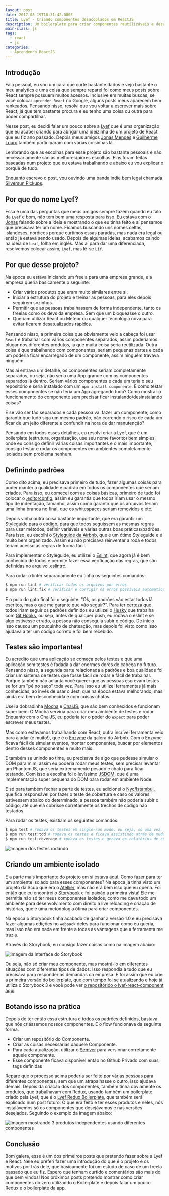 ```yaml
---
layout: post
date: 2017-08-19T18:31:42.000Z
title: Lyef - Criando componentes desacoplados em ReactJS
description: Um boilerplate para criar componentes reutilizáveis e desacoplados em ReactJS
main-class: js
tags:
  - react
  - js
categories:
  - Aprendendo ReactJS
---
```


## Introdução

Fala pessoal, eu sou um cara que curte bastante dados e vejo bastante o meu analytics e uma coisa que sempre reparei foi como meus posts sobre React sempre possuem muitos acessos. Inclusive em muitas buscas, se você colocar `aprender React` no Google, alguns posts meus aparecem bem rankeados. Pensando nisso, resolvi que vou voltar a escrever mais sobre React, já que tem bastante procura e eu tenho uma coisa ou outra para poder compartilhar.

Nesse post, eu decidi falar um pouco sobre a [Lyef](https://github.com/lyef/) que é uma organização que eu acabei criando para abrigar uma ideizinha de um projeto de React que eu fiz ano passado. Depois meus amigos [Jonas Mendes](http://github.com/nipher) e [Guilherme Louro](https://github.com/guilouro) também participaram com várias coisinhas lá.

Lembrando que as escolhas para esse projeto são bastante pessoais e não necessariamente são as melhores/piores escolhas. Elas foram feitas baseadas num projeto que eu estava trabalhando e abaixo eu vou explicar o porquê de tudo.

Enquanto escrevo o post, vou ouvindo uma banda indie bem legal chamada [Silversun Pickups](https://open.spotify.com/artist/6qyi8X6MdP1lu6B1K6yh3h).

## Por que do nome Lyef?

Essa é uma das perguntas que meus amigos sempre fazem quando eu falo da `Lyef` e bom, não tem bem uma resposta para isso. Eu estava com o [Jonas](http://github.com/nipher) falando sobre a ideia e mostrando o que eu tinha feito e aí pensamos que precisava ter um nome. Ficamos buscando uns nomes celtas, islandeses, nórdicos porque curtimos essas paradas, mas nada era legal ou então já estava sendo usado. Depois de algumas ideias, acabamos caindo na ideia de `Leaf`, folha em inglês. Mas aí para dar uma diferenciada, resolvemos colocar assim, `Lyef`, mas lê-se `Líf`.

## Por que desse projeto?

Na época eu estava iniciando um freela para uma empresa grande, e a empresa queria basicamente o seguinte:

- Criar vários produtos que eram muito similares entre si.
- Iniciar a estrutura do projeto e treinar as pessoas, para eles depois seguirem sozinhos.
- Permitir que as pessoas trabalhassem de forma independente, tanto os freelas como os devs da empresa. Sem que um bloqueasse o outro.
- Queriam utilizar React ou Meteor ou qualquer tecnologia nova para evitar ficarem desatualizados rápidos.

Pensando nisso, a primeira coisa que obviamente veio a cabeça foi usar `React` e trabalhar com vários componentes separados, assim poderíamos plugar nos diferentes produtos, já que muita coisa seria reutilizada. Outra coisa é que trabalhando com componentes, seriam pequenas partes e cada um poderia ficar encarregado de um componente, assim ninguém travava ninguém.

Mas aí entrava um detalhe, os componentes seriam completamente separados, ou seja, não seria uma App grande com os componentes separados lá dentro. Seriam vários componentes e cada um teria o seu repositório e seria instalado com um `npm install componente`. E como testar esses componentes se não teria um App agregando tudo? Como mostrar o funcionamento do componente sem precisar ficar instalando/desinstalando coisas?

E se vão ser tão separados e cada pessoa vai fazer um componente, como garantir que tudo siga um mesmo padrão, não correndo o risco de cada um ficar de um jeito diferente e confundir na hora de dar manutenção?

Pensando em todos esses detalhes, eu resolvi criar a Lyef, que é um boilerplate (estrutura, organização, use seu nome favorito) bem simples, onde eu consigo definir várias coisas importantes e o mais importante, consigo testar e rodar os componentes em ambientes completamente isolados sem problema nenhum.

## Definindo padrões

Como dito acima, eu precisava primeiro de tudo, fazer algumas coisas para poder manter a qualidade e padrão em todos os componentes que seriam criados. Para isso, eu comecei com as coisas básicas, primeiro de tudo foi colocar o [.editorconfig](https://github.com/lyef/lyef-react-component/blob/master/.editorconfig), assim eu garantia que todos iriam usar o mesmo tipo de indentação, tamanho, assim como garantir que os arquivos teriam uma linha branca no final, que os whitespaces seriam removidos e etc.

Depois vinha outra coisa bastante importante, que era garantir um Styleguide para o código, para que todos seguissem as mesmas regras para usar métodos, definir variáveis e várias outras boas práticas/padrões. Para isso, eu escolhi o [Styleguide da Airbnb](https://github.com/airbnb/javascript/tree/master/react), que é um ótimo Styleguide e é muito bem organizado. Assim eu não precisava reinventar a roda e todos teriam acesso as regras de forma fácil.

Para implementar o Styleguide, eu utilizei o [Eslint](https://eslint.org/), que agora já é bem conhecido de todos e permite fazer essa verificação das regras, que são definidas no arquivo [.eslintrc](https://github.com/lyef/lyef-react-component/blob/master/.eslintrc).

Para rodar o linter separadamente eu tinha os seguintes comandos:

```bash
$ npm run lint # verificar todos os arquivos por erros
$ npm run lint:fix # verificar e corrigir os erros possíveis automaticamente
```

E o pulo do gato final foi o seguinte: "Ok, os padrões vão estar todos lá escritos, mas o que me garante que vão seguir?". Para ter certeza que todos iriam seguir os padrões definidos eu utilizei o [Husky](https://github.com/typicode/husky) que trabalha com [Git Hooks](https://willianjusten.com.br/trabalhando-com-git-hooks-de-forma-facil/), ou seja, antes de qualquer push, eu rodava o eslint e se algo estivesse errado, a pessoa não conseguia subir o código. De início isso causou um pouquinho de chateação, mas depois foi visto como isso ajudava a ter um código correto e foi bem recebido.

## Testes são importantes!

Eu acredito que uma aplicação se começa pelos testes e que uma aplicação sem testes é fadada a dar enormes dores de cabeça no futuro. Pensando nisso, a segunda parte relacionada a padrões e boa qualidade foi criar um sistema de testes que fosse fácil de rodar e fácil de trabalhar. Porque também não adianta você querer que as pessoas escrevam testes se for um "pé no saco" toda vez. Para isso eu utilizei ferramentas já mais conhecidas, ao invés de usar o Jest, que na época estava melhorando, mas ainda era bem desconhecida e com coisas chatas.

Usei a dobradinha [Mocha](https://github.com/mochajs/mocha) e [ChaiJS](https://github.com/chaijs/chai), que são bem conhecidos e funcionam super bem. O Mocha serviria para criar meu ambiente de testes e rodar. Enquanto com o ChaiJS, eu poderia ter o poder do `expect` para poder escrever meus testes.

Mas como estávamos trabalhando com React, outra incrível ferramenta veio para ajudar (e muito!), que é o [Enzyme](https://github.com/airbnb/enzyme) da galera do Airbnb. Com o Enzyme ficava fácil de simular eventos, montar componentes, buscar por elementos dentro desses componentes e muito mais.

E também se unindo ao time, eu precisava de algo que pudesse simular o DOM para mim, assim eu poderia rodar meus testes, sem precisar levantar um PhantomJS, que seria extremamente pesado e chato para ficar testando. Com isso a escolha foi o levíssimo [JSDOM](https://github.com/tmpvar/jsdom), que é uma implementação super pequena do DOM para rodar em ambiente Node.

E só para também fechar a parte de testes, eu adicionei o [Nyc/Istambul](https://github.com/istanbuljs/nyc), que fica responsável por fazer o teste de cobertura e caso os valores estivessem abaixo do determinado, a pessoa também não poderia subir o código, até que ela cobrisse corretamente os trechos de código não testados.

Para rodar os testes, existiam os seguintes comandos:

```bash
$ npm test # rodava os testes em single-run mode, ou seja, só uma vez
$ npm run test:tdd # rodava os testes e ficava assistindo atrás de mudanças
$ npm run test:coverage # rodava os testes e gerava os relatórios de cobertura
```

![Imagem dos testes rodando](https://github.com/lyef/lyef-react-component/raw/master/images/tests.gif)

## Criando um ambiente isolado

E a parte mais importante do projeto em si estava aqui. Como fazer para ter um ambiente isolado para esses componentes? Na época já tinha visto um projeto da Scup que era o [Atellier](http://scup.github.io/atellier/), mas não era bem isso que eu queria. Foi então que eu encontrei o [Storybook](https://storybook.js.org/) e foi paixão a primeira vista! Ele me permitia não só ter meus componentes isolados, como me dava todo um ambiente para desenvolvimento com direito a live reloading e criação de histórias, que é uma metodologia ótima para criar componentes.

Na época o Storybook tinha acabado de ganhar a versão 1.0 e eu precisava fazer algumas edições no `webpack` deles para funcionar como eu queria, mas isso não era nada em frente a todas as vantagens que a ferramenta me trazia.

Através do Storybook, eu consigo fazer coisas como na imagem abaixo:

![Imagem da Interface do Storybook](https://github.com/lyef/lyef-react-component/raw/master/images/storybook-example.gif)

Ou seja, não só criar meu componente, mas mostrá-lo em diferentes situações com diferentes tipos de dados. Isso respondia a tudo que eu precisava para responder as demandas da empresa. E foi assim que eu criei a primeira versão do boilerplate, que com tempo foi se atualizando e hoje já utiliza o Storybook 3 e você pode ver [o repositórido o lyef-react-component aqui](https://github.com/lyef/lyef-react-component).

## Botando isso na prática

Depois de ter então essa estrutura e todos os padrões definidos, bastava que nós criássemos nossos componentes. E o flow funcionava da seguinte forma.

- Criar um repositório do Componente.
- Criar as coisas necessárias daquele Componente.
- Para cada atualização, utilizar o [Semver](https://willianjusten.com.br/semantic-version/) para versionar corretamente aquele componente.
- Esse componente ficava disponível então no Github Privado com suas tags definidas

Repare que o processo acima poderia ser feito por várias pessoas para diferentes componentes, sem que um atrapalhasse o outro, isso ajudava demais. Depois da criação dos componentes, também tinha obviamente os produtos, que trabalhavam com Redux, usando também um boilerplate criado pela Lyef, que é o [Lyef Redux Boilerplate](https://github.com/lyef/lyef-redux-boilerplate), que também será explicado num post futuro. O que era feito é ter esses produtos e neles, nós instalávemos só os componentes que desejávamos e nas versões desejados. Seguindo o exemplo da imagem abaixo:

![Imagem mostrando 3 produtos independentes usando diferentes componentes](/assets/img/lyef-1/grafico.png)

## Conclusão

Bom galera, esse é um dos primeiros posts que pretendo fazer sobre a Lyef e React. Nele eu preferi fazer uma introdução do que é o projeto e os motivos por trás dele, que basicamente foi um estudo de caso de um freela passado que eu fiz. Espero que tenham curtido e comentários são mais do que bem vindos! Nos próximos posts pretendo mostrar como criar componentes do zero utilizando o Boilerplate e depois falar um pouco Redux e o boilerplate da app.
